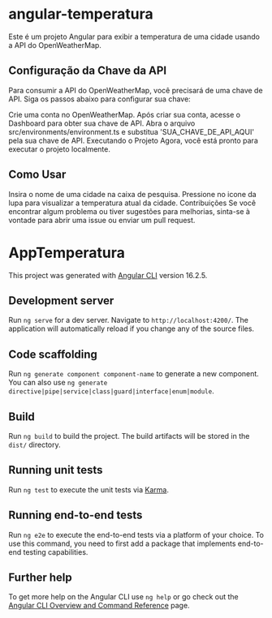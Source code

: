 # angular-temperatura

Este é um projeto Angular para exibir a temperatura de uma cidade usando a API do OpenWeatherMap.

## Configuração da Chave da API
Para consumir a API do OpenWeatherMap, você precisará de uma chave de API. Siga os passos abaixo para configurar sua chave:

Crie uma conta no OpenWeatherMap.
Após criar sua conta, acesse o Dashboard para obter sua chave de API.
Abra o arquivo src/environments/environment.ts e substitua 'SUA_CHAVE_DE_API_AQUI' pela sua chave de API.
Executando o Projeto
Agora, você está pronto para executar o projeto localmente.

## Como Usar
Insira o nome de uma cidade na caixa de pesquisa.
Pressione no icone da lupa para visualizar a temperatura atual da cidade.
Contribuições
Se você encontrar algum problema ou tiver sugestões para melhorias, sinta-se à vontade para abrir uma issue ou enviar um pull request.

# AppTemperatura

This project was generated with [Angular CLI](https://github.com/angular/angular-cli) version 16.2.5.

## Development server

Run `ng serve` for a dev server. Navigate to `http://localhost:4200/`. The application will automatically reload if you change any of the source files.

## Code scaffolding

Run `ng generate component component-name` to generate a new component. You can also use `ng generate directive|pipe|service|class|guard|interface|enum|module`.

## Build

Run `ng build` to build the project. The build artifacts will be stored in the `dist/` directory.

## Running unit tests

Run `ng test` to execute the unit tests via [Karma](https://karma-runner.github.io).

## Running end-to-end tests

Run `ng e2e` to execute the end-to-end tests via a platform of your choice. To use this command, you need to first add a package that implements end-to-end testing capabilities.

## Further help

To get more help on the Angular CLI use `ng help` or go check out the [Angular CLI Overview and Command Reference](https://angular.io/cli) page.


